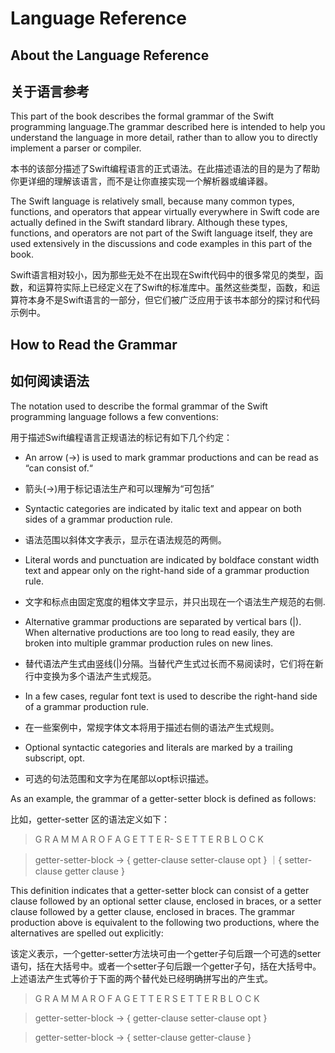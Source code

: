 # Language Reference

## About the Language Reference
## 关于语言参考

This part of the book describes the formal grammar of the Swift programming language.The grammar described here is intended to help you understand the language in more detail, rather than to allow you to directly implement a parser or compiler.


本书的该部分描述了Swift编程语言的正式语法。在此描述语法的目的是为了帮助你更详细的理解该语言，而不是让你直接实现一个解析器或编译器。

The Swift language is relatively small, because many common types, functions, and operators that appear virtually everywhere in Swift code are actually defined in the Swift standard library. Although these types, functions, and operators are not part of the Swift language itself, they are used extensively in the discussions and code examples in this
part of the book.

Swift语言相对较小，因为那些无处不在出现在Swift代码中的很多常见的类型，函数，和运算符实际上已经定义在了Swift的标准库中。虽然这些类型，函数，和运算符本身不是Swift语言的一部分，但它们被广泛应用于该书本部分的探讨和代码示例中。

## How to Read the Grammar
## 如何阅读语法
The notation used to describe the formal grammar of the Swift programming language follows a few conventions:

用于描述Swift编程语言正规语法的标记有如下几个约定：

 * An arrow (→) is used to mark grammar productions and can be read as “can consist of.“

* 箭头(→)用于标记语法生产和可以理解为“可包括”

* Syntactic categories are indicated by italic text and appear on both sides of a grammar production rule.

* 语法范围以斜体文字表示，显示在语法规范的两侧。

* Literal words and punctuation are indicated by boldface constant width text and appear only on the right-hand side of a grammar production rule.

* 文字和标点由固定宽度的粗体文字显示，并只出现在一个语法生产规范的右侧.
* Alternative grammar productions are separated by vertical bars (|). When alternative productions are too long to read easily, they are broken into multiple grammar production rules on new lines.

* 替代语法产生式由竖线(|)分隔。当替代产生式过长而不易阅读时，它们将在新行中变换为多个语法产生式规范。

* In a few cases, regular font text is used to describe the right-hand side of a grammar production rule.

* 在一些案例中，常规字体文本将用于描述右侧的语法产生式规则。

* Optional syntactic categories and literals are marked by a trailing subscript, opt.

* 可选的句法范围和文字为在尾部以opt标识描述。

As an example, the grammar of a getter-setter block is defined as follows:

比如，getter-setter 区的语法定义如下：

> G R A M M A R O F A G E T T E R- S E T T E R B L O C K

> getter-setter-block → { getter-clause setter-clause opt } ｜{ setter-clause getter clause
}

This definition indicates that a getter-setter block can consist of a getter clause followed by an optional setter clause, enclosed in braces, or a setter clause followed by a getter clause, enclosed in braces. The grammar production above is equivalent to the following two productions, where the alternatives are spelled out explicitly:

该定义表示，一个getter-setter方法块可由一个getter子句后跟一个可选的setter语句，括在大括号中。或者一个setter子句后跟一个getter子句，括在大括号中。上述语法产生式等价于下面的两个替代处已经明确拼写出的产生式。

> G R A M M A R O F A G E T T E R S E T T E R B L O C K

> getter-setter-block → { getter-clause setter-clause opt }

> getter-setter-block → { setter-clause getter-clause }


